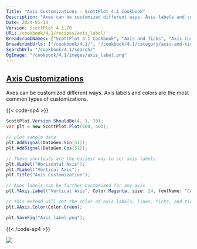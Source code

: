 ```yaml
---
Title: "Axis Customizations - ScottPlot 4.1 Cookbook"
Description: "Axes can be customized different ways. Axis labels and colors are the most common types of customizations."
Date: 2024-01-14
Version: ScottPlot 4.1.70
URL: /cookbook/4.1/recipes/axis_label/
BreadcrumbNames: ["ScottPlot 4.1 Cookbook", "Axis and Ticks", "Axis Customizations"]
BreadcrumbUrls: ["/cookbook/4.1/", "/cookbook/4.1/category/axis-and-ticks", "/cookbook/4.1/recipes/axis_label/"]
SearchUrl: "/cookbook/4.1/search/"
OgImage: "/cookbook/4.1/images/axis_label.png"
---
```


<h2><a id='axis-customizations' href='/cookbook/4.1/recipes/axis_label/'>Axis Customizations</a></h2>

Axes can be customized different ways. Axis labels and colors are the most common types of customizations.

{{< code-sp4 >}}

```cs
ScottPlot.Version.ShouldBe(4, 1, 70);
var plt = new ScottPlot.Plot(600, 400);

// plot sample data
plt.AddSignal(DataGen.Sin(51));
plt.AddSignal(DataGen.Cos(51));

// These shortcuts are the easiest way to set axis labels
plt.XLabel("Horizontal Axis");
plt.YLabel("Vertical Axis");
plt.Title("Axis Customization");

// Axes labels can be further customized for any axis
plt.YAxis.Label("Vertical Axis", Color.Magenta, size: 24, fontName: "Comic Sans MS");

// This method will set the color of axis labels, lines, ticks, and tick labels
plt.XAxis.Color(Color.Green);

plt.SaveFig("Axis_label.png");
```

{{< /code-sp4 >}}

<img src='../../images/axis_label.png' class='d-block mx-auto my-5' />


